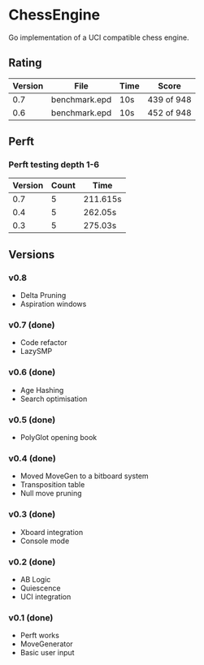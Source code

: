 # ChessEngine

Go implementation of a UCI compatible chess engine.

## Rating

| Version | File          | Time | Score      |
| ------- | ------------- | ---- | ---------- |
| 0.7     | benchmark.epd | 10s  | 439 of 948 |
| 0.6     | benchmark.epd | 10s  | 452 of 948 |

## Perft

### Perft testing depth 1-6

| Version | Count | Time     |
| ------- | ----- | -------- |
| 0.7     | 5     | 211.615s |
| 0.4     | 5     | 262.05s  |
| 0.3     | 5     | 275.03s  |

## Versions

### v0.8

- Delta Pruning
- Aspiration windows

### v0.7 (done)

- Code refactor
- LazySMP

### v0.6 (done)

- Age Hashing
- Search optimisation

### v0.5 (done)

- PolyGlot opening book

### v0.4 (done)

- Moved MoveGen to a bitboard system
- Transposition table
- Null move pruning

### v0.3 (done)

- Xboard integration
- Console mode

### v0.2 (done)

- AB Logic
- Quiescence
- UCI integration

### v0.1 (done)

- Perft works
- MoveGenerator
- Basic user input
